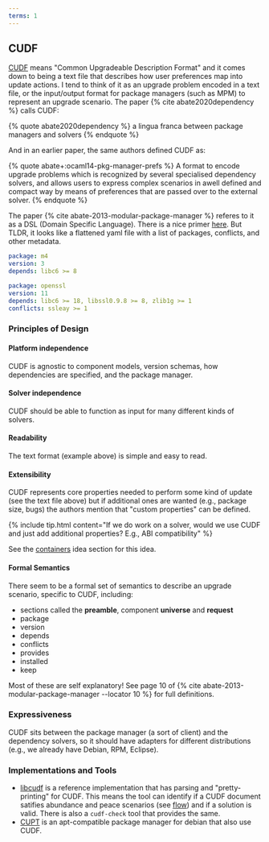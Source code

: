 ```yaml
---
terms: 1
---
```


## CUDF

[CUDF](https://www.mancoosi.org/cudf/) means "Common Upgradeable Description Format" and it comes
down to being a text file that describes how user preferences map into update actions. I tend to think of it as
an upgrade problem encoded in a text file, or the input/output format for package managers (such as MPM)
to represent an upgrade scenario. The paper {% cite abate2020dependency %} calls CUDF:

{% quote abate2020dependency %}
a lingua franca between package managers and solvers
{% endquote %}

And in an earlier paper, the same authors defined CUDF as:

{% quote abate+:ocaml14-pkg-manager-prefs %}
A format to encode upgrade problems which is recognized by several specialised dependency solvers, and allows users to express complex scenarios in awell defined and compact way by means of preferences that are passed over to the external solver.
{% endquote %}

The paper {% cite abate-2013-modular-package-manager %} referes to it as a DSL (Domain Specific Language).
There is a nice primer [here](https://www.mancoosi.org/cudf/primer/). But TLDR, it looks like a flattened yaml file with a list of packages, conflicts, and other metadata.

```yaml
package: m4
version: 3
depends: libc6 >= 8

package: openssl
version: 11
depends: libc6 >= 18, libssl0.9.8 >= 8, zlib1g >= 1
conflicts: ssleay >= 1
```

### Principles of Design

#### Platform independence

CUDF is agnostic to component models, version schemas, how dependencies are specified, and the package manager.

#### Solver independence

CUDF should be able to function as input for many different kinds of solvers.

#### Readability

The text format (example above) is simple and easy to read.

#### Extensibility

CUDF represents core properties needed to perform some kind of update (see the text file above)
but if additional ones are wanted (e.g., package size, bugs) the authors mention that 
"custom properties" can be defined.

{% include tip.html content="If we do work on a solver, would we use CUDF and just add additional properties? E.g., ABI compatibility" %}

See the <a href="{{ site.baseurl }}/notes/containers#bootstrap-cudf">containers</a> idea section for this idea.

#### Formal Semantics

There seem to be a formal set of semantics to describe an upgrade scenario, specific to CUDF, including:

 - sections called the **preamble**, component **universe** and **request**
 - package
 - version
 - depends
 - conflicts
 - provides
 - installed
 - keep

Most of these are self explanatory! See page 10 of {% cite abate-2013-modular-package-manager --locator 10 %}
for full definitions.

### Expressiveness

CUDF sits between the package manager (a sort of client) and the dependency solvers, so it should
have adapters for different distributions (e.g., we already have Debian, RPM, Eclipse).

### Implementations and Tools

 - [libcudf](https://gforge.inria.fr/scm/?group_id=4385) is a reference implementation that has parsing and "pretty-printing" for CUDF. This means the tool can identify if a CUDF document satifies abundance and peace scenarios (see <a href="{{ site.baseurl }}/notes/flow">flow</a>) and if a solution is valid. There is also a `cudf-check` tool that provides the same.
 - [CUPT](https://wiki.debian.org/Cupt) is an apt-compatible package manager for debian that also use CUDF.
